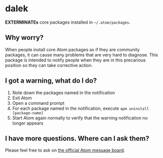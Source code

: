 # dalek

**EXTERMINATEs** core packages installed in `~/.atom/packages`.

## Why worry?

When people install core Atom packages as if they are community packages, it can cause many problems that are very hard to diagnose. This package is intended to notify people when they are in this precarious position so they can take corrective action.

## I got a warning, what do I do?

1. Note down the packages named in the notification
1. Exit Atom
1. Open a command prompt
1. For each package named in the notification, execute `apm uninstall [package-name]`
1. Start Atom again normally to verify that the warning notification no longer appears

## I have more questions. Where can I ask them?

Please feel free to ask on [the official Atom message board](https://discuss.atom.io/c/support).
